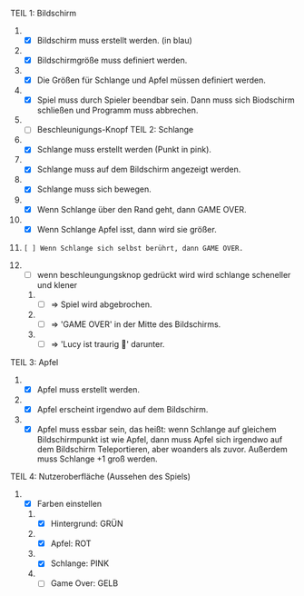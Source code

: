 TEIL 1: Bildschirm

1.  -   [x] Bildschirm muss erstellt werden. (in blau)
2.  -   [x] Bildschirmgröße muss definiert werden.
3.  -   [x] Die Größen für Schlange und Apfel müssen definiert werden.
4.  -   [x] Spiel muss durch Spieler beendbar sein. Dann muss sich Biodschirm schließen und Programm muss abbrechen.
5.  -   [ ] Beschleunigungs-Knopf
            TEIL 2: Schlange

6.  -   [x] Schlange muss erstellt werden (Punkt in pink).
7.  -   [x] Schlange muss auf dem Bildschirm angezeigt werden.
8.  -   [x] Schlange muss sich bewegen.
9.  -   [x] Wenn Schlange über den Rand geht, dann GAME OVER.
10. -   [x] Wenn Schlange Apfel isst, dann wird sie größer.
11.     [ ] Wenn Schlange sich selbst berührt, dann GAME OVER.
12. -   [ ] wenn beschleungungsknop gedrückt wird wird schlange scheneller und klener
    1.  -   [ ] => Spiel wird abgebrochen.
    2.  -   [ ] => 'GAME OVER' in der Mitte des Bildschirms.
    3.  -   [ ] => 'Lucy ist traurig 🥺' darunter.

TEIL 3: Apfel

1.  -   [x] Apfel muss erstellt werden.
2.  -   [x] Apfel erscheint irgendwo auf dem Bildschirm.
3.  -   [x] Apfel muss essbar sein, das heißt: wenn Schlange auf gleichem Bildschirmpunkt ist wie Apfel, dann muss Apfel sich irgendwo auf dem Bildschirm Teleportieren, aber woanders als zuvor. Außerdem muss Schlange +1 groß werden.

TEIL 4: Nutzeroberfläche (Aussehen des Spiels)

1.  -   [x] Farben einstellen
    1.  -   [x] Hintergrund: GRÜN
    2.  -   [x] Apfel: ROT
    3.  -   [x] Schlange: PINK
    4.  -   [ ] Game Over: GELB
